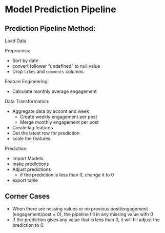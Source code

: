 # Model Prediction Pipeline
## Prediction Pipeline Method:
Load Data

Preprocess:
* Sort by date
* convert follower “undefined” to null value
* Drop `likes` and `comments` columns

Feature Engineering:

* Calculate monthly average engagement

Data Transformation:

* Aggregate data by accont and week
    * Create weekly engagement per post 
    * Merge monthly engagement per post 
* Create lag features
* Get the latest row for prediction
* scale the features

Prediction:

* Import Models
* make predictions
* Adjust predictions
    * if the prediction is less than 0, change it to 0
* export table

## Corner Cases
* When there are missing values or no previous post/engagement (engagement/post = 0), the pipeline fill in any missing value with 0
* If the prediction gives any value that is less than 0, it will fill adjust the prediction to 0.